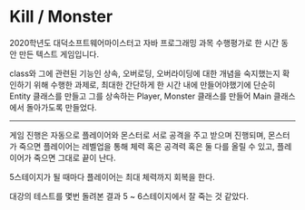 # Kill / Monster
2020학년도 대덕소프트웨어마이스터고 자바 프로그래밍 과목 수행평가로 한 시간 동안 만든 텍스트 게임입니다.  

class와 그에 관련된 기능인 상속, 오버로딩, 오버라이딩에 대한 개념을 숙지했는지 확인하기 위해 수행한 과제로, 최대한 간단하게 한 시간 내에 만들어야했기에 단순히 Entity 클래스를 만들고 그를 상속하는 Player, Monster 클래스를 만들어 Main 클래스에서 돌아가도록 만들었다.  

---

게임 진행은 자동으로 플레이어와 몬스터로 서로 공격을 주고 받으며 진행되며, 몬스터가 죽으면 플레이어는 레벨업을 통해 체력 혹은 공격력 혹은 둘 다를 올릴 수 있고, 플레이어가 죽으면 그대로 끝이 난다.  

5스테이지가 될 때마다 플레이어는 최대 체력까지 회복을 한다.  

대강의 테스트를 몇번 돌려본 결과 5 ~ 6스테이지에서 잘 죽는 것 같았다.
